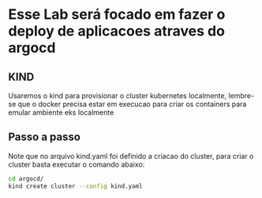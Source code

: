 # Esse Lab será focado em fazer o deploy de aplicacoes atraves do argocd

## KIND 
Usaremos o kind para provisionar o cluster kubernetes localmente, lembre-se que o docker precisa estar em execucao para criar os containers para emular ambiente eks localmente

## Passo a passo

Note que no arquivo kind.yaml foi definido a criacao do cluster, para criar o cluster basta executar o comando abaixo:
```bash
cd argocd/
kind create cluster --config kind.yaml
```